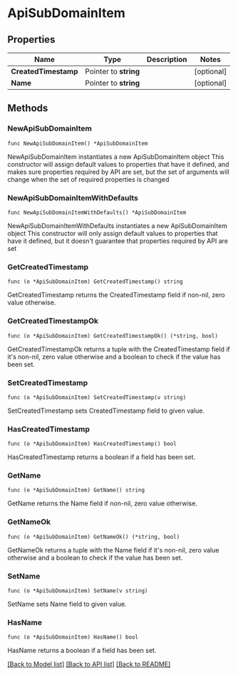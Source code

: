 # ApiSubDomainItem

## Properties

Name | Type | Description | Notes
------------ | ------------- | ------------- | -------------
**CreatedTimestamp** | Pointer to **string** |  | [optional] 
**Name** | Pointer to **string** |  | [optional] 

## Methods

### NewApiSubDomainItem

`func NewApiSubDomainItem() *ApiSubDomainItem`

NewApiSubDomainItem instantiates a new ApiSubDomainItem object
This constructor will assign default values to properties that have it defined,
and makes sure properties required by API are set, but the set of arguments
will change when the set of required properties is changed

### NewApiSubDomainItemWithDefaults

`func NewApiSubDomainItemWithDefaults() *ApiSubDomainItem`

NewApiSubDomainItemWithDefaults instantiates a new ApiSubDomainItem object
This constructor will only assign default values to properties that have it defined,
but it doesn't guarantee that properties required by API are set

### GetCreatedTimestamp

`func (o *ApiSubDomainItem) GetCreatedTimestamp() string`

GetCreatedTimestamp returns the CreatedTimestamp field if non-nil, zero value otherwise.

### GetCreatedTimestampOk

`func (o *ApiSubDomainItem) GetCreatedTimestampOk() (*string, bool)`

GetCreatedTimestampOk returns a tuple with the CreatedTimestamp field if it's non-nil, zero value otherwise
and a boolean to check if the value has been set.

### SetCreatedTimestamp

`func (o *ApiSubDomainItem) SetCreatedTimestamp(v string)`

SetCreatedTimestamp sets CreatedTimestamp field to given value.

### HasCreatedTimestamp

`func (o *ApiSubDomainItem) HasCreatedTimestamp() bool`

HasCreatedTimestamp returns a boolean if a field has been set.

### GetName

`func (o *ApiSubDomainItem) GetName() string`

GetName returns the Name field if non-nil, zero value otherwise.

### GetNameOk

`func (o *ApiSubDomainItem) GetNameOk() (*string, bool)`

GetNameOk returns a tuple with the Name field if it's non-nil, zero value otherwise
and a boolean to check if the value has been set.

### SetName

`func (o *ApiSubDomainItem) SetName(v string)`

SetName sets Name field to given value.

### HasName

`func (o *ApiSubDomainItem) HasName() bool`

HasName returns a boolean if a field has been set.


[[Back to Model list]](../README.md#documentation-for-models) [[Back to API list]](../README.md#documentation-for-api-endpoints) [[Back to README]](../README.md)


